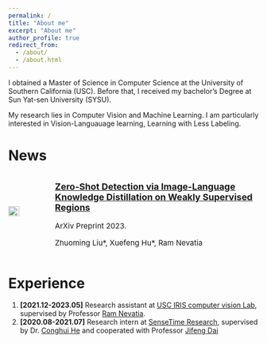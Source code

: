 ```yaml
---
permalink: /
title: "About me"
excerpt: "About me"
author_profile: true
redirect_from: 
  - /about/
  - /about.html
---
```


<!---I am an incoming Ph.D. student at the University of Wisconsin-Madison. Previously, -->
I obtained a Master of Science in Computer Science at the University of Southern California (USC). Before that, I received my bachelor’s Degree at Sun Yat-sen University (SYSU).

My research lies in Computer Vision and Machine Learning. I am particularly interested in Vision-Languauage learning, Learning with Less Labeling.  



<!-- <h1 style="margin-bottom: 0.2em;">News</h1>
<div style="display: flex; flex-direction: row; align-items: center;">
  <img src="https://dragonlzm.github.io/zhuomingliu.github.io/images/EZSD.png" style="width: 30%; margin-right: 20px;">
  <div>
    <h2><a href="https://arxiv.org/abs/2303.12145" style="font-size: 18px;">Zero-Shot Detection via Image-Language Knowledge Distillation on Weakly Supervised Regions</a></h2>
    <p style="margin-bottom: 0.2em; font-size: 15px;">ArXiv Preprint 2023.</p>
    <p style="font-size: 15px;">Zhuoming Liu*, Xuefeng Hu*, Ram Nevatia</p>
  </div>
</div> -->

<h1 style="margin-bottom: 0.2em;">News</h1>
<div style="display: flex; flex-direction: row; align-items: center;"> 
    <img src="https://dragonlzm.github.io/zhuomingliu.github.io/images/EZSD.png" style="width: 30%; margin-right: 20px;" />
    <div>
        <h2><a href="https://arxiv.org/abs/2303.12145" style="font-size: 18px;">Zero-Shot Detection via Image-Language Knowledge Distillation on Weakly Supervised Regions</a>
        </h2>
        <p style="margin-bottom: 0.2em; font-size: 15px;">ArXiv Preprint 2023.</p>
        <p style="font-size: 15px;">Zhuoming Liu*, Xuefeng Hu*, Ram Nevatia</p>
    </div>
</div>



<!-- Experience
======
1. **[2021.12-2023.05]** Research assistant at [USC IRIS computer vision Lab](https://sites.usc.edu/iris-cvlab/), supervised by Professor [Ram Nevatia](https://sites.usc.edu/iris-cvlab/professor-ram-nevatia/). 
1. **[2020.08-2021.07]** Research intern at [SenseTime Research](https://www.sensetime.com/en), supervised by Dr. [Conghui He](https://scholar.google.com/citations?user=PopTv7kAAAAJ&hl=en) and cooperated with Professor [Jifeng Dai](https://jifengdai.org/) -->


<h1 id="experience">Experience</h1>
<ol>
    <li>
        <strong>[2021.12-2023.05]</strong> Research assistant at 
        <a href="https://sites.usc.edu/iris-cvlab/">USC IRIS computer vision Lab</a>, supervised by Professor 
        <a href="https://sites.usc.edu/iris-cvlab/professor-ram-nevatia/">Ram Nevatia</a>.
    </li>
    <li><strong>[2020.08-2021.07]</strong> Research intern at 
        <a href="https://www.sensetime.com/en">SenseTime Research</a>, supervised by Dr. 
        <a href="https://scholar.google.com/citations?user=PopTv7kAAAAJ&amp;hl=en">Conghui He</a> and cooperated with Professor 
        <a href="https://jifengdai.org/">Jifeng Dai</a>
    </li>
</ol>
